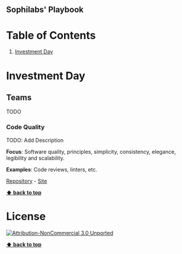 ## Sophilabs' Playbook

# Table of Contents

1. [Investment Day](#investment-day)

# Investment Day

## Teams

TODO

### Code Quality

TODO: Add Description

**Focus**: Software quality, principles, simplicity, consistency, elegance, 
legibility and scalability.

**Examples**: Code reviews, linters, etc.

[Repository](https://git.sophilabs.io/sophilabs/guidelines) -
[Site](https://guidelines.sophilabs.io)


**[⬆ back to top](#table-of-contents)**

# License

[![Attribution-NonCommercial 3.0 Unported](https://licensebuttons.net/l/by-nc/3.0/88x31.png)](./LICENSE.md)

**[⬆ back to top](#table-of-contents)**